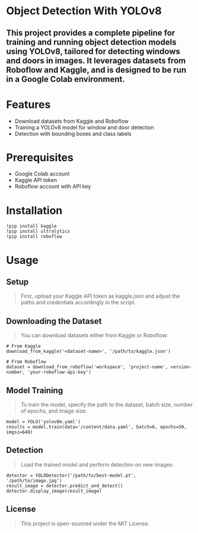 # Object Detection With YOLOv8

## This project provides a complete pipeline for training and running object detection models using YOLOv8, tailored for detecting windows and doors in images. It leverages datasets from Roboflow and Kaggle, and is designed to be run in a Google Colab environment.

# Features

* Download datasets from Kaggle and Roboflow
* Training a YOLOv8 model for window and door detection
* Detection with bounding boxes and class labels

# Prerequisites

* Google Colab account
* Kaggle API token
* Roboflow account with API key

# Installation

```
!pip install kaggle
!pip install ultralytics
!pip install roboflow
```

# Usage
## Setup

> First, upload your Kaggle API token as kaggle.json and adjust the paths and credentials accordingly in the script.

## Downloading the Dataset

> You can download datasets either from Kaggle or Roboflow:
```
# From Kaggle
download_from_kaggle('<dataset-name>', '/path/to/kaggle.json')

# From Roboflow
dataset = download_from_roboflow('workspace', 'project-name', version-number, 'your-roboflow-api-key')
```

## Model Training

> To train the model, specify the path to the dataset, batch size, number of epochs, and image size:

```
model = YOLO('yolov8m.yaml')
results = model.train(data='/content/data.yaml', batch=6, epochs=50, imgsz=640)
```

## Detection

> Load the trained model and perform detection on new images:

```
detector = YOLODetector('/path/to/best-model.pt', '/path/to/image.jpg')
result_image = detector.predict_and_detect()
detector.display_image(result_image)
```

## License

> This project is open-sourced under the MIT License.
